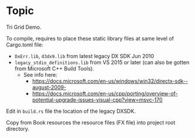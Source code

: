 # Topic

Tri Grid Demo.

To compile, requires to place these static library files at same level of Cargo.toml file:
* `DxErr.lib`, `d3dx9.lib` from latest legacy DX SDK Jun 2010
* `legacy_stdio_definitions.lib` from VS 2015 or later (can also be gotten from Microsoft C++ Build Tools).
  * See info here:
    * https://docs.microsoft.com/en-us/windows/win32/directx-sdk--august-2009-
    * https://docs.microsoft.com/en-us/cpp/porting/overview-of-potential-upgrade-issues-visual-cpp?view=msvc-170

Edit in `build.rs` file the location of the legacy DXSDK.

Copy from Book resources the resource files (FX file) into project root directory.
